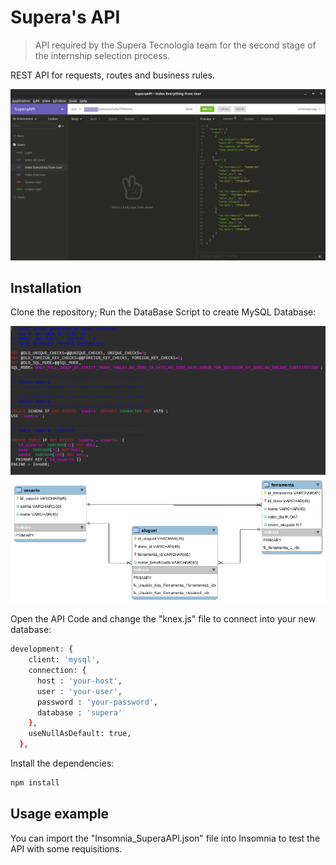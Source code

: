 # Supera's API
> API required by the Supera Tecnologia team for the second stage of the internship selection process.


REST API for requests, routes and business rules.

![](Example.png)

## Installation

Clone the repository;
Run the DataBase Script to create MySQL Database:

![](SQLScript.png)
![](DataBaseModel.png)

Open the API Code and change the "knex.js" file to connect into your new database:

```sh
development: {
    client: 'mysql',
    connection: {
      host : 'your-host',
      user : 'your-user',
      password : 'your-password',
      database : 'supera'
    },
    useNullAsDefault: true,
  },
```

Install the dependencies:

```sh
npm install
```

## Usage example

You can import the "Insomnia_SuperaAPI.json" file into Insomnia to test the API with some requisitions.



